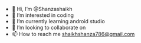 - 👋 Hi, I’m @Shanzashaikh
- 👀 I’m interested in coding
- 🌱 I’m currently learning android studio 
- 💞️ I’m looking to collaborate on
- 📫 How to reach me shaikhshanza786@gmail.com

<!---
Shanzashaikh/Shanzashaikh is a ✨ special ✨ repository because its `README.md` (this file) appears on your GitHub profile.
You can click the Preview link to take a look at your changes.
--->
